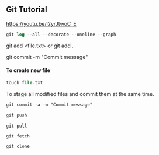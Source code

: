 ## Git Tutorial

https://youtu.be/l2yrJtwoC_E

```ps
git log --all --decorate --oneline --graph
```

git add <file.txt>  or 
git add .

git commit -m "Commit message"


#### To create new file
```ps
touch file.txt
```

To stage all modified files and commit them at the same time.
```ps
git commit -a -m "Commit message"
```

```ps
git push
```
```ps
git pull
```

```
git fetch
```
```
git clone
```

